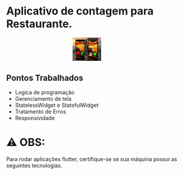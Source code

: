 # Aplicativo de contagem para Restaurante.

<div style="display: flex; justify-content: center;">
  <div style="width: 30%;">
    <img src="Pictures/countPeople.gif" style="max-width: 50%;" />
  </div>

</div>

## Pontos Trabalhados 
- Logica de programação
- Gerenciamento de tela
- StatelessWidget e StatefulWidget
- Tratamento de Erros
- Responsividade

# ⚠️ OBS:

Para rodar aplicações flutter, certifique-se se sua máquina possui as seguintes tecnologias.



